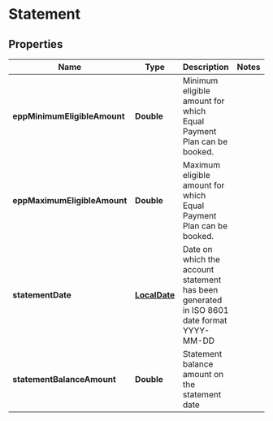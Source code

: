 # Statement

## Properties
Name | Type | Description | Notes
------------ | ------------- | ------------- | -------------
**eppMinimumEligibleAmount** | **Double** | Minimum eligible amount for which Equal Payment Plan can be booked. | 
**eppMaximumEligibleAmount** | **Double** | Maximum eligible amount for which Equal Payment Plan can be booked. | 
**statementDate** | [**LocalDate**](LocalDate.md) | Date on which the account statement has been generated in ISO 8601 date format YYYY-MM-DD | 
**statementBalanceAmount** | **Double** | Statement balance amount on the statement date | 
